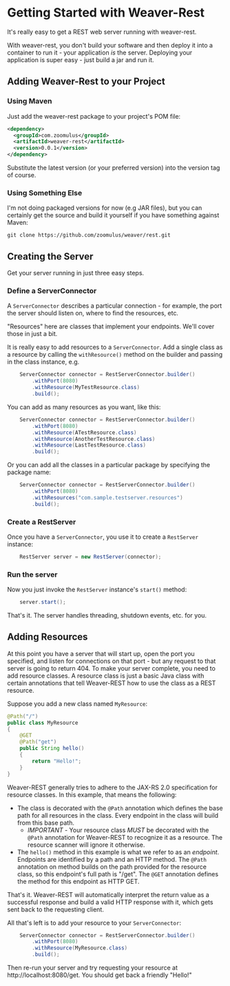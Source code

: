 # Getting Started with Weaver-Rest

It's really easy to get a REST web server running with weaver-rest.

With weaver-rest, you don't build your software and then deploy it into a container to run it - your application *is* the server.  Deploying your application is super easy - just build a jar and run it.

## Adding Weaver-Rest to your Project

### Using Maven
Just add the weaver-rest package to your project's POM file:

```xml
<dependency>
  <groupId>com.zoomulus</groupId>
  <artifactId>weaver-rest</artifactId>
  <version>0.0.1</version>
</dependency>
```
Substitute the latest version (or your preferred version) into the version tag of course.

### Using Something Else
I'm not doing packaged versions for now (e.g JAR files), but you can certainly get the source and build it yourself if you have something against Maven:

```git clone https://github.com/zoomulus/weaver/rest.git```


## Creating the Server
Get your server running in just three easy steps.

### Define a ServerConnector
A ```ServerConnector``` describes a particular connection - for example, the port the server should listen on, where to find the resources, etc.

"Resources" here are classes that implement your endpoints.  We'll cover those in just a bit.

It is really easy to add resources to a ```ServerConnector```.  Add a single class as a resource by calling the ```withResource()``` method on the builder and passing in the class instance, e.g.
```java
	ServerConnector connector = RestServerConnector.builder()
		.withPort(8080)
		.withResource(MyTestResource.class)
		.build();
```
You can add as many resources as you want, like this:
```java
	ServerConnector connector = RestServerConnector.builder()
		.withPort(8080)
		.withResource(ATestResource.class)
		.withResource(AnotherTestResource.class)
		.withResource(LastTestResource.class)
		.build();
```
Or you can add all the classes in a particular package by specifying the package name:
```java
	ServerConnector connector = RestServerConnector.builder()
		.withPort(8080)
		.withResources("com.sample.testserver.resources")
		.build();
```

### Create a RestServer
Once you have a ```ServerConnector```, you use it to create a ```RestServer``` instance:
```java
	RestServer server = new RestServer(connector);
```

### Run the server
Now you just invoke the ```RestServer``` instance's ```start()``` method:
```java
	server.start();
```
That's it.  The server handles threading, shutdown events, etc. for you.

## Adding Resources
At this point you have a server that will start up, open the port you specified, and listen for connections on that port - but any request to that server is going to return 404.  To make your server complete, you need to add resource classes.  A resource class is just a basic Java class with certain annotations that tell Weaver-REST how to use the class as a REST resource.

Suppose you add a new class named ```MyResource```:
```java
@Path("/")
public class MyResource
{
    @GET
    @Path("get")
    public String hello()
    {
        return "Hello!";
    }
}
```
Weaver-REST generally tries to adhere to the JAX-RS 2.0 specification for resource classes.  In this example, that means the following:

* The class is decorated with the ```@Path``` annotation which defines the base path for all resources in the class.  Every endpoint in the class will build from this base path.
	* *IMPORTANT* - Your resource class *MUST* be decorated with the ```@Path``` annotation for Weaver-REST to recognize it as a resource.  The resource scanner will ignore it otherwise.
* The ```hello()``` method in this example is what we refer to as an *endpoint*.  Endpoints are identified by a path and an HTTP method.  The ```@Path``` annotation on method builds on the path provided for the resource class, so this endpoint's full path is "/get".  The ```@GET``` annotation defines the method for this endpoint as HTTP GET.

That's it.  Weaver-REST will automatically interpret the return value as a successful response and build a valid HTTP response with it, which gets sent back to the requesting client.

All that's left is to add your resource to your ```ServerConnector```:
```java
	ServerConnector connector = RestServerConnector.builder()
		.withPort(8080)
		.withResource(MyResource.class)
		.build();
```

Then re-run your server and try requesting your resource at http://localhost:8080/get.  You should get back a friendly "Hello!"